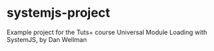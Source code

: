 # systemjs-project
Example project for the Tuts+ course Universal Module Loading with SystemJS, by Dan Wellman
